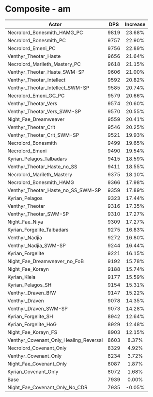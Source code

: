 # Composite - am
| Actor | DPS | Increase |
|---|:---:|:---:|
|Necrolord_Bonesmith_HAMG_PC|9819|23.68%|
|Necrolord_Bonesmith_PC|9757|22.90%|
|Necrolord_Emeni_PC|9756|22.89%|
|Venthyr_Theotar_Haste|9656|21.64%|
|Necrolord_Marileth_Mastery_PC|9618|21.15%|
|Venthyr_Theotar_Haste_SWM-SP|9606|21.00%|
|Venthyr_Theotar_Intellect|9592|20.82%|
|Venthyr_Theotar_Intellect_SWM-SP|9585|20.74%|
|Necrolord_Emeni_GC_PC|9579|20.66%|
|Venthyr_Theotar_Vers|9574|20.60%|
|Venthyr_Theotar_Vers_SWM-SP|9570|20.55%|
|Night_Fae_Dreamweaver|9559|20.41%|
|Venthyr_Theotar_Crit|9546|20.25%|
|Venthyr_Theotar_Crit_SWM-SP|9521|19.93%|
|Necrolord_Bonesmith|9499|19.65%|
|Necrolord_Emeni|9490|19.54%|
|Kyrian_Pelagos_Talbadars|9415|18.59%|
|Venthyr_Theotar_Haste_no_SS|9411|18.55%|
|Necrolord_Marileth_Mastery|9375|18.10%|
|Necrolord_Bonesmith_HAMG|9366|17.98%|
|Venthyr_Theotar_Haste_no_SS_SWM-SP|9359|17.89%|
|Kyrian_Pelagos|9323|17.44%|
|Venthyr_Theotar|9316|17.35%|
|Venthyr_Theotar_SWM-SP|9310|17.27%|
|Night_Fae_Niya|9309|17.27%|
|Kyrian_Forgelite_Talbadars|9275|16.83%|
|Venthyr_Nadjia|9272|16.80%|
|Venthyr_Nadjia_SWM-SP|9244|16.44%|
|Kyrian_Forgelite|9221|16.15%|
|Night_Fae_Dreamweaver_no_FoB|9192|15.78%|
|Night_Fae_Korayn|9188|15.74%|
|Kyrian_Kleia|9177|15.59%|
|Kyrian_Pelagos_SH|9154|15.31%|
|Venthyr_Draven_BfW|9147|15.22%|
|Venthyr_Draven|9078|14.35%|
|Venthyr_Draven_SWM-SP|9073|14.28%|
|Kyrian_Forgelite_SH|8942|12.64%|
|Kyrian_Forgelite_HoG|8929|12.48%|
|Night_Fae_Korayn_FS|8903|12.15%|
|Venthyr_Covenant_Only_Healing_Reversal|8603|8.37%|
|Necrolord_Covenant_Only|8329|4.92%|
|Venthyr_Covenant_Only|8234|3.72%|
|Night_Fae_Covenant_Only|8087|1.87%|
|Kyrian_Covenant_Only|8072|1.68%|
|Base|7939|0.00%|
|Night_Fae_Covenant_Only_No_CDR|7935|-0.05%|

